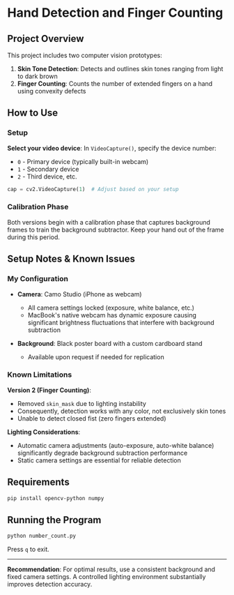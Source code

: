 # Hand Detection and Finger Counting

## Project Overview

This project includes two computer vision prototypes:
1. **Skin Tone Detection**: Detects and outlines skin tones ranging from light to dark brown
2. **Finger Counting**: Counts the number of extended fingers on a hand using convexity defects

## How to Use

### Setup

**Select your video device**: In `VideoCapture()`, specify the device number:
- `0` - Primary device (typically built-in webcam)
- `1` - Secondary device
- `2` - Third device, etc.

```python
cap = cv2.VideoCapture(1)  # Adjust based on your setup
```

### Calibration Phase

Both versions begin with a calibration phase that captures background frames to train the background subtractor. Keep your hand out of the frame during this period.

## Setup Notes & Known Issues

### My Configuration

- **Camera**: Camo Studio (iPhone as webcam)
  - All camera settings locked (exposure, white balance, etc.)
  - MacBook's native webcam has dynamic exposure causing significant brightness fluctuations that interfere with background subtraction
  
- **Background**: Black poster board with a custom cardboard stand
  - Available upon request if needed for replication

### Known Limitations

**Version 2 (Finger Counting)**:
- Removed `skin_mask` due to lighting instability
- Consequently, detection works with any color, not exclusively skin tones
- Unable to detect closed fist (zero fingers extended)

**Lighting Considerations**:
- Automatic camera adjustments (auto-exposure, auto-white balance) significantly degrade background subtraction performance
- Static camera settings are essential for reliable detection

## Requirements

```bash
pip install opencv-python numpy
```

## Running the Program

```bash
python number_count.py
```

Press `q` to exit.

---

**Recommendation**: For optimal results, use a consistent background and fixed camera settings. A controlled lighting environment substantially improves detection accuracy.
